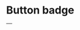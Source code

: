 ---
---

# Button badge

<script setup>
import {
BtnBadge, Size, Color,IconEnum
} from "@ghentcdh/ui";


const configs =  {
        default: {},
        square: { square: true },
        ['square outline']: { square: true, outline: true },
        outline: { outline: true },
      };
const buttonSize = Object.values(Size);
const buttonColor = Object.values(Color);
const icons = [undefined, IconEnum.Plus]

</script>

  <table class="table">
    <thead>
      <th></th>
      <template v-for="icon in icons" :key="icon">
        <th v-for="size in buttonSize" :key="size">{{size}}</th>
      </template>
    </thead>
    <tbody>
    <template v-for="(item, key, index) in configs" :key="index">
     <tr> <th>{{key}}</th></tr>
     <tr
        v-for="color in buttonColor"
        :key="color"
      >
      <td>{{color}}</td>
      <template v-for="icon in icons" :key="icon">
        <td v-for="size in buttonSize"
            :key="size"
            class="text-center m-2"
          > 
          <BtnBadge v-bind="item" :size="size" :color="color" :icon="icon">
            {{ item.square ? icon ? '' : 'Square' : 'Button'}} 
          </BtnBadge>
        </td>
      </template>
      </tr>
      </template>
    </tbody>
  </table>